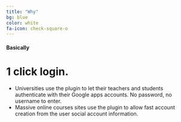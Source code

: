 ```yaml
---
title: "Why"
bg: blue
color: white
fa-icon: check-square-o
---
```


#### Basically

# 1 click login.


- Universities use the plugin to let their teachers and students authenticate with their Google apps accounts. No password, no username to enter.
- Massive online courses sites use the plugin to allow fast account creation from the user social account information.
